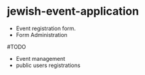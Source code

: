 jewish-event-application
========================

+ Event registration form.
+ Form Administration

#TODO
+ Event management
+ public users registrations

